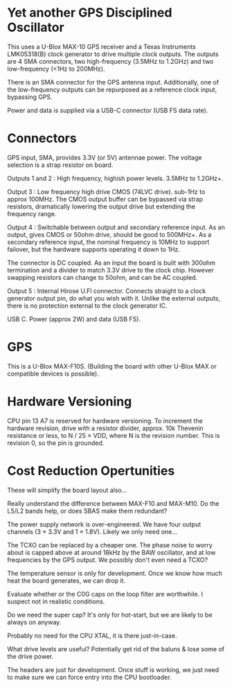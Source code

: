 Yet another GPS Disciplined Oscillator
======================================

This uses a U-Blox MAX-10 GPS receiver and a Texas Instruments LMK05318(B) clock
generator to drive multiple clock outputs.  The outputs are 4 SMA connectors,
two high-frequency (3.5MHz to 1.2GHz) and two low-frequency (<1Hz to 200MHz).

There is an SMA connector for the GPS antenna input.  Additionally, one of the
low-frequency outputs can be repurposed as a reference clock input, bypassing
GPS.

Power and data is supplied via a USB-C connector (USB FS data rate).


Connectors
==========

GPS input, SMA, provides 3.3V (or 5V) antennae power.  The voltage selection
is a strap resistor on board.

Outputs 1 and 2
: High frequency, highish power levels.  3.5MHz to 1.2GHz+.

Output 3
: Low frequency high drive CMOS (74LVC drive).  sub-1Hz to approx 100MHz.  The
  CMOS output buffer can be bypassed via strap resistors, dramatically lowering
  the output drive but extending the frequency range.

Output 4
: Switchable between output and secondary reference input.  As an output, gives
  CMOS or 50ohm drive, should be good to 500MHz+.  As a secondary reference
  input, the nominal frequency is 10MHz to support failover, but the hardware
  supports operating it down to 1Hz.

  The connector is DC coupled.  As an input the board is built with 300ohm
  termination and a divider to match 3.3V drive to the clock chip.  However
  swapping resistors can change to 50ohm, and can be AC coupled.

Output 5
: Internal Hirose U.Fl connector.  Connects straight to a clock generator output
  pin, do what you wish with it.  Unlike the external outputs, there is no
  protection external to the clock generator IC.

USB C.  Power (approx 2W) and data (USB FS).


GPS
===

This is a U-Blox MAX-F10S.  (Building the board with other U-Blox MAX or
compatible devices is possible).


Hardware Versioning
===================

CPU pin 13 A7 is reserved for hardware versioning.  To increment the hardware
revision, drive with a resistor divider, approx. 10k Thevenin resistance or
less, to N / 25 × VDD, where N is the revision number.  This is revision 0, so
the pin is grounded.

Cost Reduction Opertunities
===========================

These will simplify the board layout also...

Really understand the difference between MAX-F10 and MAX-M10.  Do the L5/L2
bands help, or does SBAS make them redundant?

The power supply network is over-engineered.  We have four output channels (3 ×
3.3V and 1 × 1.8V).  Likely we only need one...

The TCXO can be replaced by a cheaper one.  The phase noise to worry about is
capped above at around 18kHz by the BAW oscillator, and at low frequencies by
the GPS output.  We possibly don't even need a TCXO?

The temperature sensor is only for development.  Once we know how much heat the
board generates, we can drop it.

Evaluate whether or the C0G caps on the loop filter are worthwhile.  I suspect
not in realistic conditions.

Do we need the super cap?  It's only for hot-start, but we are likely to be
always on anyway.

Probably no need for the CPU XTAL, it is there just-in-case.

What drive levels are useful?  Potentially get rid of the baluns & lose some of
the drive power.

The headers are just for development.  Once stuff is working, we just need
to make sure we can force entry into the CPU bootloader.